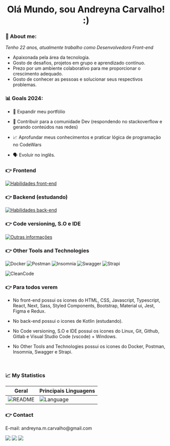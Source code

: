 
<h1 align='center'>
  Olá Mundo, sou Andreyna Carvalho! :)
</h1>

### 🌻 About me:

<p>
  <em>
    Tenho 22 anos, atualmente trabalho como Desenvolvedora Front-end
  </em>
</p>

 - Apaixonada pela área da tecnologia.
 - Gosto de desafios, projetos em grupo e aprendizado contínuo.
 - Prezo por um ambiente colaborativo para me proporcionar o crescimento adequado.
 - Gosto de conhecer as pessoas e solucionar seus respectivos problemas.

### 📊 Goals 2024:

- 📂 Expandir meu portfólio

- 🤝 Contribuir para a comunidade Dev (respondendo no stackoverflow e gerando conteúdos nas redes)

- 📈 Aprofundar meus conhecimentos e praticar lógica de programação no CodeWars

- 🗣️ Evoluir no inglês.

### 👉 Frontend
[![Habilidades front-end](https://skillicons.dev/icons?i=html,css,js,ts,react,next,sass,styledcomponents,bootstrap,materialui,jest,figma,redux
)](https://skillicons.dev)
 
 ### 👉 Backend (estudando)
[![Habilidades back-end](https://skillicons.dev/icons?i=kotlin
)](https://skillicons.dev)

### 👉 Code versioning, S.O e IDE
[![Outras informações](https://skillicons.dev/icons?i=linux,git,github,gitlab,vscode
)](https://skillicons.dev)

### 👉 Other Tools and Technologies
![Docker](https://img.shields.io/badge/docker-2496ED.svg?style=for-the-badge&logo=docker&logoColor=white) 
![Postman](https://img.shields.io/badge/postman-FF6C37.svg?style=for-the-badge&logo=postman&logoColor=white)
![Insomnia](https://img.shields.io/badge/insomnia-purple.svg?style=for-the-badge&logo=insomnia&logoColor=white)
![Swagger](https://img.shields.io/badge/swagger-006400.svg?style=for-the-badge&logo=swagger&logoColor=white)
![Strapi](https://img.shields.io/badge/strapi-white.svg?style=for-the-badge&logo=strapi&logoColor=4945FF)

![CleanCode](https://img.shields.io/badge/Clean%20Code-devRel-_.svg)

### 👉 Para todos verem
- No front-end possui os icones do HTML, CSS, Javascript, Typescript, React, Next, Sass, Styled Components, Bootstrap, Material ui, Jest, Figma e Redux.

- No back-end possui o icones de Kotlin (estudando).

- No Code versioning, S.O e IDE possui os icones do Linux, Git, Github, Gitlab e Visual Studio Code (vscode) + Windows.

- No Other Tools and Technologies possui os icones do Docker, Postman, Insomnia, Swagger e Strapi.

<br />

### 📈 My Statistics

| Geral                                                                                                                                                           | Principais Linguagens                                                                                                                                                                     |
| ------------------------------------------------------------------------------------------------------------------------------------------------------------------------ | ---------------------------------------------------------------------------------------------------------------------------------------------------------------------------------- |
| ![README](https://github-readme-stats.vercel.app/api?username=andreyna1808&show_icons=true&theme=gruvbox&hide_border=true") | ![Language](https://github-readme-stats.vercel.app/api/top-langs/?username=andreyna1808&layout=compact&theme=gruvbox)

### 👉 Contact
<div> 
  <p>E-mail: andreyna.m.carvalho@gmail.com</p>
  <a target="_blank" href="mailto: andreyna.m.carvalho@gmail.com"><img src="https://img.shields.io/badge/-Gmail-%23333?style=for-the-badge&logo=gmail&logoColor=white"></a>
  <a target="_blank" href="https://www.linkedin.com/in/andreyna-carvalho-997273231/"><img src="https://img.shields.io/badge/-LinkedIn-%230077B5?style=for-the-badge&logo=linkedin&logoColor=white"></a> 
  <a target="_blank" href="https://wa.me/5548991052198"><img src="https://img.shields.io/badge/WhatsApp-25D366?style=for-the-badge&logo=whatsapp&logoColor=white"></a> 
</div>
